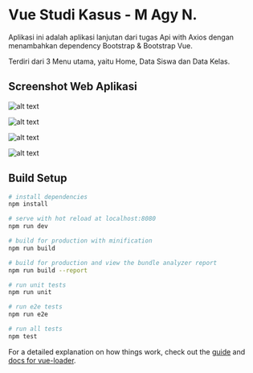 # Vue Studi Kasus - M Agy N.

>

Aplikasi ini adalah aplikasi lanjutan dari tugas Api with Axios dengan menambahkan dependency Bootstrap & Bootstrap Vue.

Terdiri dari 3 Menu utama, yaitu Home, Data Siswa dan Data Kelas.

## Screenshot Web Aplikasi

![alt text](https://i.imgur.com/8ld2KQb.png)


![alt text](https://i.imgur.com/CQtQjYp.png)


![alt text](https://i.imgur.com/2YWsK0h.png)


![alt text](https://i.imgur.com/aF8WvGq.png)



## Build Setup

``` bash
# install dependencies
npm install

# serve with hot reload at localhost:8080
npm run dev

# build for production with minification
npm run build

# build for production and view the bundle analyzer report
npm run build --report

# run unit tests
npm run unit

# run e2e tests
npm run e2e

# run all tests
npm test
```

For a detailed explanation on how things work, check out the [guide](http://vuejs-templates.github.io/webpack/) and [docs for vue-loader](http://vuejs.github.io/vue-loader).
